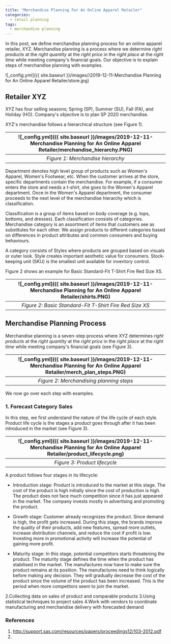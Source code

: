 ```yaml
---
title: "Merchandise Planning For An Online Apparel Retailer"
categories:
  - retail planning
tags:
  - merchandise planning
--- 
```


In this post, we define merchandise planning process for an online apparel retailer, XYZ. 
Merchandise planning is a process where we determine *right products*
at the *right quantity* at the *right price* in the *right place* 
at the *right time* while meeting company's financial goals. 
Our objective is to explain steps of merchandise planning with examples.

![_config.yml]({{ site.baseurl }}/images//2019-12-11-Merchandise Planning for An Online Apparel Retailer/store.jpg)

## Retailer XYZ

XYZ has four selling seasons; 
Spring (SP), Summer (SU), Fall (FA), and Holiday (HO). Company's objective is to plan 
SP 2020 merchandise.

XYZ's merchandise follows a hierarchical structure (see Figure 1). 

| ![_config.yml]({{ site.baseurl }}/images/2019-12-11-Merchandise Planning for An Online Apparel Retailer/merchandise_hierarchy.PNG) |
|:--:|
| *Figure 1: Merchandise hierarchy* |

Department denotes high level group of products 
such as Women's Apparel, Women's Footwear, etc. 
When the customer arrives at the store, specific departments contain the merchandise. 
For example, if a consumer enters the store and needs a t-shirt, 
she goes to the Women's Apparel department. 
Once in the Women's Apparel department, 
the consumer proceeds to the next level of the merchandise hierarchy which is classification. 

Classification is a group of items based on body coverage (e.g. tops, bottoms, and dresses). 
Each classification
consists of categories. Merchandise category
is an assortment of items that customers see as substitutes for each other. 
We assign products to different categories based on differences in product attributes
and common consumers and buying behaviours. 

A category consists of Styles where products are grouped based on 
visuals or outer look. Style creates important aesthetic value for consumers.
Stock-keeping unit (SKU) is the smallest unit available for inventory control. 

Figure 2 shows an example for Basic Standard-Fit T-Shirt Fire Red Size XS. 

| ![_config.yml]({{ site.baseurl }}/images/2019-12-11-Merchandise Planning for An Online Apparel Retailer/shirts.PNG) |
|:--:|
| *Figure 2: Basic Standard-Fit T-Shirt Fire Red Size XS* |

## Merchandise Planning Process

Merchandise planning is a seven-step process where XYZ determines *right products*
at the *right quantity* at the *right price* in the *right place* 
at the *right time* while meeting company's financial goals (see Figure 3). 

| ![_config.yml]({{ site.baseurl }}/images/2019-12-11-Merchandise Planning for An Online Apparel Retailer/merch_plan_steps.PNG) |
|:--:|
| *Figure 2: Merchandising planning steps* |

We now go over each step with examples.

### 1. Forecast Category Sales

In this step, we first understand the nature of the life cycle of each style. 
Product life cycle is the stages a product goes through after it has been introduced in the market (see Figure 3). 

| ![_config.yml]({{ site.baseurl }}/images/2019-12-11-Merchandise Planning for An Online Apparel Retailer/product_lifecycle.png) |
|:--:|
| *Figure 3: Product lifecycle* |

A product follows four stages in its lifecycle:

- Introduction stage: Product is introduced to the market at this stage. 
The cost of the product is high initially since the cost of production is high. 
The product does not face much competition since it has just appeared in the market. 
The company invests mostly in advertising and promoting the product.

- Growth stage: Customer already recognizes the product. Since demand is high, the profit gets increased. 
During this stage, the brands improve the quality of their products, 
add new features, spread more outlets, increase distribution channels, 
and reduce the cost if profit is low. Investing more in promotional 
activity will increase the potential of gaining more profit.

- Maturity stage: In this stage, potential competitors starts threatening the product. The maturity stage defines the time when the product has stabilised in the market. The manufactures now have to make sure the product remains at its position. The manufactures need to think logically before making any decision. They will gradually decrease the cost of the product since the volume of the product has been increased. This is the period when more competitors seem to join the market.






2.Collecting data on sales of product and comparable products
3.Using statistical techniques to project sales
4.Work with vendors to coordinate manufacturing and merchandise delivery with forecasted demand






### References
1. http://support.sas.com/resources/papers/proceedings12/103-2012.pdf
2. 
